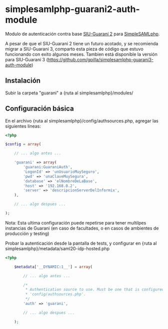 # simplesamlphp-guarani2-auth-module

Modulo de autenticación contra base [SIU-Guaraní 2](http://www.siu.edu.ar/siu-guarani/) para [SimpleSAMLphp](https://simplesamlphp.org/).

A pesar de que el SIU-Guarani 2 tiene un futuro acotado, y se recomienda migrar a SIU-Guarani 3, comparto esta pieza de código que estuvo funcionando con exito algunos meses. Tambien está disponible la versión para SIU-Guaraní 3 (https://github.com/gpilla/simplesamlphp-guarani3-auth-module)

## Instalación

Subir la carpeta "guarani" a {ruta al simplesamlphp}/modules/

## Configuración básica

En el archivo {ruta al simplesamlphp}/config/authsources.php, agregar las siguientes lineas:

```php
<?php

$config = array(

    // ... algo antes ...

    'guarani' => array(
        'guarani:GuaraniAuth',
        'LogonId' => 'unUsuarioMuySeguro',
        'pwd' => 'unaClaveMuySegura',
        'database' => 'elNombreDeLaBase',
        'host' => '192.168.0.2',
        'server' => 'descripcionServerDelInformix',
    ),

    // ... algo despues ...

);

```

Nota: Esta ultima configuración puede repetirse para tener multilpes instancias de Guarani (en caso de facultades, o en casos de ambientes de producción y testing)

Probar la autenticación desde la pantalla de tests, y configurar en {ruta al simplesamlphp}/metadata/saml20-idp-hosted.php

```php
<?php

    $metadata['__DYNAMIC:1__'] = array(

        // ... algo antes ...

        /*
         * Authentication source to use. Must be one that is configured in
         * 'config/authsources.php'.
         */
        'auth' => 'guarani',

        // ... algo despues ...

    );

```
